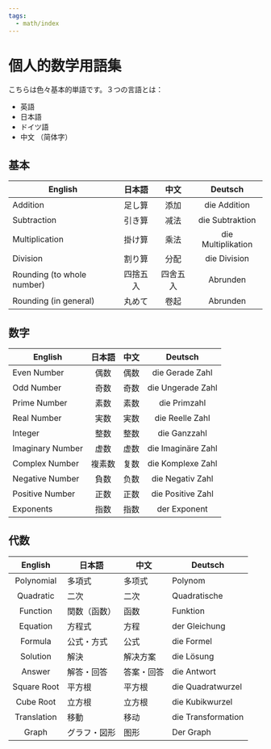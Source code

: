 ```yaml
---
tags:
  - math/index
---
```


# 個人的数学用語集

こちらは色々基本的単語です。３つの言語とは：

- 英語
- 日本語
- ドイツ語
- 中文 （简体字）

## 基本

| English                    |  日本語  |   中文   |      Deutsch       |
| -------------------------- |:--------:|:--------:|:------------------:|
| Addition                   |  足し算  |   添加   |    die Addition    |
| Subtraction                |  引き算  |   减法   |  die Subtraktion   |
| Multiplication             |  掛け算  |   乘法   | die Multiplikation |
| Division                   |  割り算  |   分配   |    die Division    |
| Rounding (to whole number) | 四捨五入 | 四舍五入 |      Abrunden      |
| Rounding (in general)      |  丸めて  |   卷起   |      Abrunden      |

## 数字

| English          | 日本語 | 中文 |      Deutsch       |
| ---------------- |:------:| ---- |:------------------:|
| Even Number      |  偶数  | 偶数 |  die Gerade Zahl   |
| Odd Number       |  奇数  | 奇数 | die Ungerade Zahl  |
| Prime Number     |  素数  | 素数 |    die Primzahl    |
| Real Number      |  実数  | 実数 |  die Reelle Zahl   |
| Integer          |  整数  | 整数 |    die Ganzzahl    |
| Imaginary Number |  虚数  | 虚数 | die Imaginäre Zahl |
| Complex Number   | 複素数 | 复数 | die Komplexe Zahl  |
| Negative Number  |  負数  | 负数 |  die Negativ Zahl  |
| Positive Number  |  正数  | 正数 | die Positive Zahl  |
| Exponents        |  指数  | 指数 |    der Exponent    |

## 代数

|   English   | 日本語       | 中文       | Deutsch            |
|:-----------:| ------------ | ---------- | ------------------ |
| Polynomial  | 多項式       | 多项式     | Polynom            |
|  Quadratic  | 二次         | 二次       | Quadratische       |
|  Function   | 関数（函数） | 函数       | Funktion           |
|  Equation   | 方程式       | 方程       | der Gleichung      |
|   Formula   | 公式・方式   | 公式       | die Formel         |
|  Solution   | 解決         | 解决方案   | die Lösung         |
|   Answer    | 解答・回答   | 答案・回答 | die Antwort        |
| Square Root | 平方根       | 平方根     | die Quadratwurzel  |
|  Cube Root  | 立方根       | 立方根     | die Kubikwurzel    |
| Translation | 移動         | 移动       | die Transformation |
|    Graph    | グラフ・図形 | 图形       | Der Graph                   |
